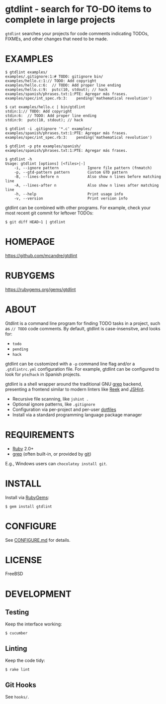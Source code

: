 # gtdlint - search for TO-DO items to complete in large projects

`gtdlint` searches your projects for code comments indicating TODOs, FIXMEs, and other changes that need to be made.

# EXAMPLES

```
$ gtdlint examples/
examples/.gitignore:1:# TODO: gitignore bin/
examples/hello.c:1:// TODO: Add copyright
examples/hello.c:6:  // TODO: Add proper line ending
examples/hello.c:9:  putc(10, stdout); // hack
examples/spanish/phrases.txt:1:PTE: Agregar más frases.
examples/spec/int_spec.rb:3:    pending('mathematical revolution')

$ cat examples/hello.c | bin/gtdlint
stdin:1:// TODO: Add copyright
stdin:6:  // TODO: Add proper line ending
stdin:9:  putc(10, stdout); // hack

$ gtdlint -i .gitignore '*.c' examples/
examples/spanish/phrases.txt:1:PTE: Agregar más frases.
examples/spec/int_spec.rb:3:    pending('mathematical revolution')

$ gtdlint -p pte examples/spanish/
examples/spanish/phrases.txt:1:PTE: Agregar más frases.

$ gtdlint -h
Usage: gtdlint [options] [<files>|-]
    -i, --ignore pattern             Ignore file pattern (fnmatch)
    -p, --gtd-pattern pattern        Custom GTD pattern
    -B, --lines-before n             Also show n lines before matching line
    -A, --lines-after n              Also show n lines after matching line
    -h, --help                       Print usage info
    -v, --version                    Print version info
```

gtdlint can be combined with other programs. For example, check your most recent git commit for leftover TODOs:

```
$ git diff HEAD~1 | gtdlint
```

# HOMEPAGE

https://github.com/mcandre/gtdlint

# RUBYGEMS

https://rubygems.org/gems/gtdlint

# ABOUT

Gtdlint is a command line program for finding TODO tasks in a project, such as `// TODO` code comments. By default, gtdlint is case-insensitve, and looks for:

* `todo`
* `pending`
* `hack`

gtdlint can be customized with a `-p` command line flag and/or a `.gtdlintrc.yml` configuration file. For example, gtdlint can be configured to look for `pte`/`hack` in Spanish projects.

gtdlint is a shell wrapper around the traditional GNU [grep](http://www.gnu.org/software/grep/) backend, presenting a frontend similar to modern linters like [Reek](https://github.com/troessner/reek/wiki) and [JSHint](http://jshint.com/).

* Recursive file scanning, like `jshint .`
* Optional ignore patterns, like `.gitignore`
* Configuration via per-project and per-user [dotfiles](https://github.com/mcandre/gtdlint/blob/master/CONFIGURE.md#dotfiles)
* Install via a standard programming language package manager

# REQUIREMENTS

* [Ruby](https://www.ruby-lang.org/) 2.0+
* [grep](http://www.gnu.org/software/grep/) (often built-in, or provided by [git](http://git-scm.com/))

E.g., Windows users can `chocolatey install git`.

# INSTALL

Install via [RubyGems](http://rubygems.org/):

```
$ gem install gtdlint
```

# CONFIGURE

See [CONFIGURE.md](https://github.com/mcandre/gtdlint/blob/master/CONFIGURE.md) for details.

# LICENSE

FreeBSD

# DEVELOPMENT

## Testing

Keep the interface working:

```
$ cucumber
```

## Linting

Keep the code tidy:

```
$ rake lint
```

## Git Hooks

See `hooks/`.
